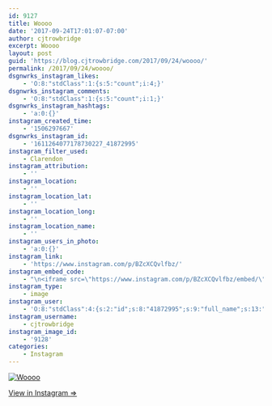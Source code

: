 ```yaml
---
id: 9127
title: Woooo
date: '2017-09-24T17:01:07-07:00'
author: cjtrowbridge
excerpt: Woooo
layout: post
guid: 'https://blog.cjtrowbridge.com/2017/09/24/woooo/'
permalink: /2017/09/24/woooo/
dsgnwrks_instagram_likes:
    - 'O:8:"stdClass":1:{s:5:"count";i:4;}'
dsgnwrks_instagram_comments:
    - 'O:8:"stdClass":1:{s:5:"count";i:1;}'
dsgnwrks_instagram_hashtags:
    - 'a:0:{}'
instagram_created_time:
    - '1506297667'
dsgnwrks_instagram_id:
    - '1611264077178730227_41872995'
instagram_filter_used:
    - Clarendon
instagram_attribution:
    - ''
instagram_location:
    - ''
instagram_location_lat:
    - ''
instagram_location_long:
    - ''
instagram_location_name:
    - ''
instagram_users_in_photo:
    - 'a:0:{}'
instagram_link:
    - 'https://www.instagram.com/p/BZcXCQvlfbz/'
instagram_embed_code:
    - "\n<iframe src=\"https://www.instagram.com/p/BZcXCQvlfbz/embed/\" width=\"612\" height=\"710\" frameborder=\"0\" scrolling=\"no\" allowtransparency=\"true\" class=\"insta-image-embed\"></iframe>\n"
instagram_type:
    - image
instagram_user:
    - 'O:8:"stdClass":4:{s:2:"id";s:8:"41872995";s:9:"full_name";s:13:"CJ Trowbridge";s:15:"profile_picture";s:96:"https://scontent.cdninstagram.com/t51.2885-19/s150x150/13724650_1188772791164794_142557231_a.jpg";s:8:"username";s:12:"cjtrowbridge";}'
instagram_username:
    - cjtrowbridge
instagram_image_id:
    - '9128'
categories:
    - Instagram
---
```


[![Woooo](https://blog.cjtrowbridge.com/wp-content/uploads/2017/09/1506297667-1-1.jpg)](https://www.instagram.com/p/BZcXCQvlfbz/)

[View in Instagram ⇒](https://www.instagram.com/p/BZcXCQvlfbz/)